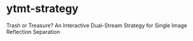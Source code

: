 # ytmt-strategy
Trash or Treasure? An Interactive Dual-Stream Strategy for Single Image Reflection Separation
